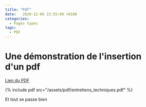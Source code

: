 ```yaml
---
title: "Pdf"
date:   2020-12-06 15:55:00 +0100
categories:
  - Pages types
tags:
  - PDF
---
```


# Une démonstration de l'insertion d'un pdf

[Lien du PDF](/assets/pdf/entretiens_techniques.pdf)

{% include pdf src="/assets/pdf/entretiens_techniques.pdf" %}

Et tout se passe bien



